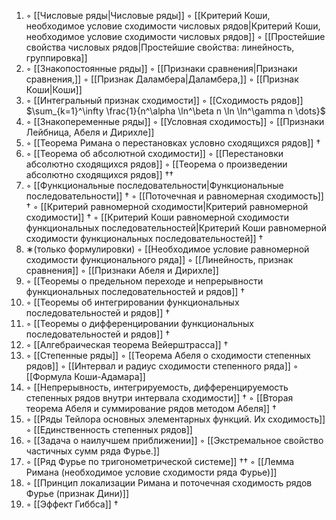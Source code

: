 1. ◦ [[Числовые ряды|Числовые ряды]]
   ◦ [[Критерий Коши, необходимое условие сходимости числовых рядов|Критерий Коши, необходимое условие сходимости числовых рядов]]
   ◦ [[Простейшие свойства числовых рядов|Простейшие свойства: линейность, группировка]]
2. ◦ [[Знакопостоянные ряды]]
   ◦ [[Признаки сравнения|Признаки сравнения,]]
   ◦ [[Признак Даламбера|Даламбера,]]
   ◦ [[Признак Коши|Коши]]
3. ◦ [[Интегральный признак сходимости]]
   ◦  [[Сходимость рядов]] $\sum_{k=1}^\infty \frac{1}{n^\alpha \ln^\beta n \ln \ln^\gamma n \dots}$  
4. ◦ [[Знакопеременные ряды]]
   ◦ [[Условная сходимость]]
   ◦ [[Признаки Лейбница, Абеля и Дирихле]]
5. ◦ [[Теорема Римана о перестановках условно сходящихся рядов]] $\dagger$
6. ◦ [[Теорема об абсолютной сходимости]]
   ◦ [[Перестановки абсолютно сходящихся рядов]] 
   ◦ [[Теорема о произведении абсолютно сходящихся рядов]] $\dagger \dagger$
7. ◦ [[Функциональные последовательности|Функциональные последовательности]] $\dagger$
   ◦ [[Поточечная и равномерная сходимость]] $\dagger$
   ◦ [[Критерий равномерной сходимости|Критерий равномерной сходимости]] $\dagger$
   ◦ [[Критерий Коши равномерной сходимости функциональных последовательностей|Критерий Коши равномерной сходимости функциональных последовательностей]] $\dagger$
8. ∗(только формулировки)
   ◦ [[Необходимое условие равномерной сходимости функционального ряда]]
   ◦ [[Линейность, признак сравнения]]
   ◦ [[Признаки Абеля и Дирихле]]
9. ◦ [[Теоремы о предельном переходе и непрерывности функциональных последовательностей и рядов]] $\dagger$
10. ◦ [[Теоремы об интегрировании функциональных последовательностей и рядов]] $\dagger$
11. ◦ [[Теоремы о дифференцировании функциональных последовательностей и рядов]] $\dagger$
12. ◦ [[Алгебраическая теорема Вейерштрасса]] $\dagger$
13. ◦ [[Степенные ряды]]
    ◦ [[Теорема Абеля о сходимости степенных рядов]]
    ◦ [[Интервал и радиус сходимости степенного ряда]]
    ◦ [[Формула Коши-Адамара]]
14. ◦ [[Непрерывность, интегрируемость, дифференцируемость степенных рядов внутри интервала сходимости]] $\dagger$
    ◦ [[Вторая теорема Абеля и суммирование рядов методом Абеля]] $\dagger$
15. ◦ [[Ряды Тейлора основных элементарных функций. Их сходимость]]
    ◦ [[Единственность степенных рядов]] 
16. ◦ [[Задача о наилучшем приближении]]
    ◦ [[Экстремальное свойство частичных сумм ряда Фурье.]]
17. ◦ [[Ряд Фурье по тригонометрической системе]] $\dagger \dagger$
    ◦ [[Лемма Римана (необходимое условие сходимости ряда Фурье)]]
18. ◦ [[Принцип локализации Римана и поточечная сходимость рядов Фурье (признак Дини)]]
19. ◦ [[Эффект Гиббса]]  $\dagger$